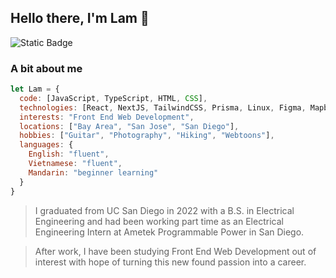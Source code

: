 ## Hello there, I'm Lam 👋

![Static Badge](https://img.shields.io/badge/:badgeContent?style=flat&logo=linkedin&link=https%3A%2F%2Fwww.linkedin.com%2Fin%2Flam-t-tran%2F)


### A bit about me
```javascript
let Lam = {
  code: [JavaScript, TypeScript, HTML, CSS],
  technologies: [React, NextJS, TailwindCSS, Prisma, Linux, Figma, Mapbox],
  interests: "Front End Web Development",
  locations: ["Bay Area", "San Jose", "San Diego"],
  hobbies: ["Guitar", "Photography", "Hiking", "Webtoons"],
  languages: {
    English: "fluent",
    Vietnamese: "fluent",
    Mandarin: "beginner learning"
  }
}
```

> I graduated from UC San Diego in 2022 with a B.S. in Electrical Engineering and had been 
  working part time as an Electrical Engineering Intern at Ametek Programmable Power in San Diego.

> After work, I have been studying Front End Web Development out of interest with hope of turning
  this new found passion into a career.
